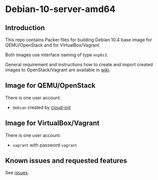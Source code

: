 # Debian-10-server-amd64

## Introduction

This repo contains Packer files for building Debian 10.4 base image for QEMU/OpenStack and for VirtualBox/Vagrant.

Both images use interface naming of type `enp0s3`.

General requirement and instructions how to create and import created images to OpenStack/Vagrant are available in [wiki](https://gitlab.ics.muni.cz/muni-kypo-images/muni-kypo-images-wiki/-/wikis/image-packer).

## Image for QEMU/OpenStack

There is one user account:

*  `debian` created by [cloud-init](https://cloudinit.readthedocs.io/en/latest/)

## Image for VirtualBox/Vagrant

There is one user account:

*  `vagrant` with password `vagrant` 

## Known issues and requested features

See [issues](https://gitlab.ics.muni.cz/muni-kypo-images/debian-10-amd64/-/issues).


